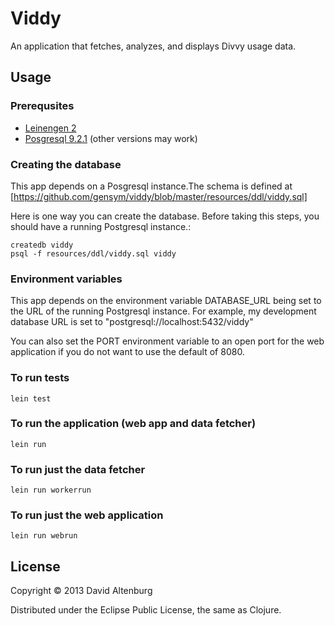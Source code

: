 # Viddy

An application that fetches, analyzes, and displays Divvy usage data.

## Usage

### Prerequsites

* [Leinengen 2](https://github.com/technomancy/leiningen)
* [Posgresql 9.2.1]((http://www.postgresql.org)) (other versions may work)

### Creating the database

This app depends on a Posgresql instance.The schema is defined at
[https://github.com/gensym/viddy/blob/master/resources/ddl/viddy.sql]

Here is one way you can create the database. Before taking this steps,
you should have a running Postgresql instance.:

    createdb viddy
    psql -f resources/ddl/viddy.sql viddy



### Environment variables

This app depends on the environment variable DATABASE_URL being set to
the URL of the running Postgresql instance. For example, my
development database URL  is set to "postgresql://localhost:5432/viddy"

You can also set the PORT environment variable to an open port for the
web application if you do not want to use the default of 8080.

### To run tests

    lein test

### To run the application (web app and data fetcher)

    lein run

### To run just the data fetcher
    
    lein run workerrun

### To run just the web application

    lein run webrun

## License

Copyright © 2013 David Altenburg

Distributed under the Eclipse Public License, the same as Clojure.
